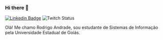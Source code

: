 ### Hi there 👋

<!--
**Rod1Andrade/Rod1Andrade** is a ✨ _special_ ✨ repository because its `README.md` (this file) appears on your GitHub profile.

Here are some ideas to get you started:

- 🔭 I’m currently working on ...
- 🌱 I’m currently learning ...
- 👯 I’m looking to collaborate on ...
- 🤔 I’m looking for help with ...
- 💬 Ask me about ...
- 📫 How to reach me: ...
- 😄 Pronouns: ...
- ⚡ Fun fact: ...
-->

[![Linkedin Badge](https://img.shields.io/badge/-Linkedin-blue?style=flat-square&logo=Linkedin&logoColor=white&link=https://www.linkedin.com/in/kunalraghav/)](https://www.linkedin.com/in/rodrigo-andrade-b8a191164/) ![Twitch Status](https://img.shields.io/twitch/status/rod1dev?style=flat-square)

Olá! Me chamo Rodrigo Andrade, sou estudante de Sistemas de Informação pela Universidade Estadual de Goiás.

